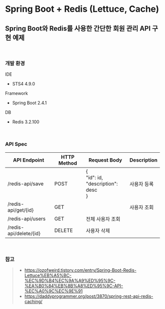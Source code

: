 # Spring Boot + Redis (Lettuce, Cache) 
## Spring Boot와 Redis를 사용한 간단한 회원 관리 API 구현 예제
<br>

### **개발 환경**
IDE
- STS4 4.9.0

Framework
- Spring Boot 2.4.1

DB
- Redis 3.2.100    
<br>

### **API Spec**
|API Endpoint|HTTP Method|Request Body|Description|
|--|--|--|--|
|/redis-api/save|POST|{<br>"id": id, <br>"description": desc<br>}|사용자 등록|
|/redis-api/get/{id}|GET||사용자 조회|
|/redis-api/users|GET|전체 사용자 조회|
|/redis-api/delete/{id}|DELETE|사용자 삭제|

<br>

### **참고**
>- https://ozofweird.tistory.com/entry/Spring-Boot-Redis-Lettuce%EB%A5%BC-%EC%9D%B4%EC%9A%A9%ED%95%9C-%EA%B0%84%EB%8B%A8%ED%95%9C-API-%EC%A0%9C%EC%9E%91
>- https://daddyprogrammer.org/post/3870/spring-rest-api-redis-caching/